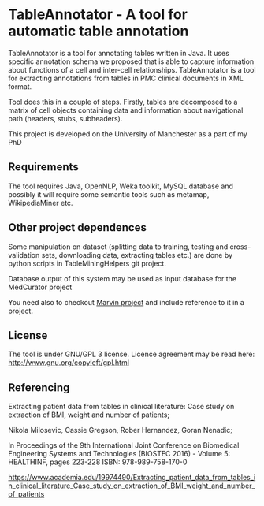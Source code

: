 TableAnnotator - A tool for automatic table annotation
===============================================

TableAnnotator is a tool for annotating tables written in Java. It uses specific annotation schema we proposed that is able to capture information about functions of a cell and inter-cell relationships. TableAnnotator is a tool for extracting annotations from tables in PMC clinical documents in XML format.

Tool does this in a couple of steps. Firstly, tables are decomposed to a matrix of cell objects containing data and information about navigational path (headers, stubs, subheaders).

This project is developed on the University of Manchester as a part of my PhD

Requirements
------------

The tool requires Java, OpenNLP, Weka toolkit, MySQL database and possibly it will require some semantic tools such as metamap, WikipediaMiner etc.


Other project dependences
---------------------------

Some manipulation on dataset (splitting data to training, testing and cross-validation sets, downloading data, extracting tables etc.) are done by python scripts in TableMiningHelpers git project.
  
Database output of this system may be used as input database for the MedCurator project

You need also to checkout [Marvin project](https://github.com/nikolamilosevic86/Marvin) and include reference to it in a project. 

License
-------

The tool is under GNU/GPL 3 license. Licence agreement may be read here: http://www.gnu.org/copyleft/gpl.html

Referencing
------------
Extracting patient data from tables in clinical literature: Case study on extraction of BMI, weight and number of patients; 

Nikola Milosevic, Cassie Gregson, Rober Hernandez, Goran Nenadic;

In Proceedings of the 9th International Joint Conference on Biomedical Engineering Systems and Technologies (BIOSTEC 2016) - Volume 5: HEALTHINF, pages 223-228 
ISBN: 978-989-758-170-0

https://www.academia.edu/19974490/Extracting_patient_data_from_tables_in_clinical_literature_Case_study_on_extraction_of_BMI_weight_and_number_of_patients
